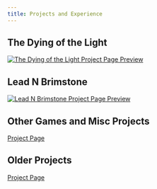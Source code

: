 ```yaml
---
title: Projects and Experience
---
```


## **The Dying of the Light**
<a href="/projects/DyingOfTheLight"><img src="/assets/img/LnB/LDCover.png" alt="The Dying of the Light Project Page Preview" class="previewBorder" /></a>

## **Lead N Brimstone** 
<a href="/projects/LeadNBrimstone"><img src="/assets/img/LnB/LnBCover.png" alt="Lead N Brimstone Project Page Preview" class="previewBorder" /></a>

## **Other Games and Misc Projects** 
[Project Page](/projects/GameJamMisc) 

## **Older Projects** 
[Project Page](/projects/OldProjects) 
